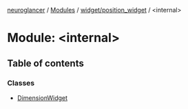 [neuroglancer](../README.md) / [Modules](../modules.md) / [widget/position\_widget](widget_position_widget.md) / <internal\>

# Module: <internal\>

## Table of contents

### Classes

- [DimensionWidget](../classes/widget_position_widget._internal_.DimensionWidget.md)

